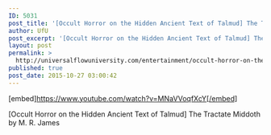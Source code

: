 ```yaml
---
ID: 5031
post_title: '[Occult Horror on the Hidden Ancient Text of Talmud] The Tractate Middoth'
author: UfU
post_excerpt: '[Occult Horror on the Hidden Ancient Text of Talmud] The Tractate Middoth by M. R. James'
layout: post
permalink: >
  http://universalflowuniversity.com/entertainment/occult-horror-on-the-hidden-ancient-text-of-talmud-the-tractate-middoth/
published: true
post_date: 2015-10-27 03:00:42
---
```

[embed]https://www.youtube.com/watch?v=MNaVVoqfXcY[/embed]<br>
<p>[Occult Horror on the Hidden Ancient Text of Talmud] The Tractate Middoth by M. R. James</p>